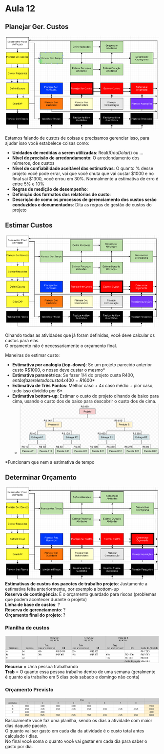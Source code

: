 # Aula 12

## Planejar Ger. Custos
![Planejar Ger. Custos](2.PNG)

Estamos falando de custos de coisas e precisamos gerenciar isso, para ajudar isso você estabelece coisas como:
* **Unidades de medidas a serem utilizadas**: Real(R$) ou Dolar($) ou ...
* **Nível de precisão de arredondamento**: O arredondamento dos números, dos custos
* **Nível de confiabilidade aceitável das estimativas**: O quanto % desse projeto você pode errar, vai que você chuta que vai custar $1000 e no final sai $1300, você errou em 30%. Normalmente a estimativa de erro é entre 5% e 10%
* **Regras de medição de desempenho**: 
* **Definição dos formatos dos relatórios de custo**: 
* **Descrição de como os processos de gerenciamento dos custos serão conduzidos e documentados**: Dita as regras de gestão de custos do projeto

## Estimar Custos
![Planejar Ger. Custos](3.PNG)

Olhando todas as atividades que já foram definidas, você deve calcular os custos para elas.  
O orçamento não é necessariamente o orçamento final.  

Maneiras de estimar custo: 
* **Estimativa por analogia (top-down)**: Se um projeto parecido anterior custo R$1000, o nosso deve custar o mesmo*
* **Estimativa paramétrica**: Se fazer 1/4 do projeto custa R$400, então fazer ele todo custa 4x400 = R$1600*
* **Estimativa de Três Pontos**: Melhor caso + 4x caso médio + pior caso, tudo isso dividido por 6*
* **Estimativa bottom-up**: Estimar o custo do projeto olhando de baixo para cima, usando o custo dos de baixo para descobrir o custo dos de cima.  
  * ![Bottom-up](5.PNG)

\*Funcionam que nem a estimativa de tempo

## Determinar Orçamento
![Determinar orçamento](4.PNG)
**Estimativas de custos dos pacotes de trabalho projeto**: Justamente a estimativa feita anteriormente, por exemplo a bottom-up  
**Reserva de contingência**: É o orçamento guardado para riscos (problemas que podem acontecer durante o projeto)  
**Linha de base de custos**: ?  
**Reserva de gerenciamento**: ?  
**Orçamento final do projeto**: ?  

### Planilha de custos
![Planilha de custos](6.PNG)  
**Recurso** = Uma pessoa trabalhando  
**Trab** = O quanto essa pessoa trabalho dentro de uma semana (geralmente é quanto ela trabalho em 5 dias pois sabado e domingo não conta)  

### Orçamento Previsto
![Orçamento previsto](7.PNG)  
Basicamente você faz uma planilha, sendo os dias a atividade com maior dias daquele pacote.  
O quanto vai ser gasto em cada dia da atividade é o custo total antes calculado / dias.  
No final você soma o quanto você vai gastar em cada dia para saber o gasto por dia.  
